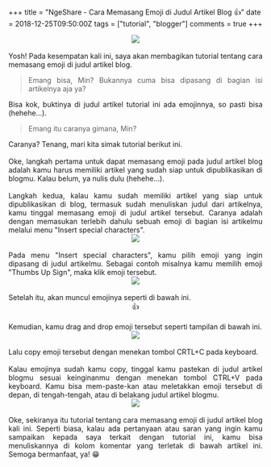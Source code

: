 +++
title = "NgeShare - Cara Memasang Emoji di Judul Artikel Blog 👍"
date = 2018-12-25T09:50:00Z
tags = ["tutorial", "blogger"]
comments = true
+++

<center><img border="0" data-original-height="600" data-original-width="1200" src="https://2.bp.blogspot.com/-IbJoHp6D5Fg/XDWRd19rq_I/AAAAAAAAS2Q/cpTgEEJ_6XMUCk7nVw9TO_qILZLm3lenACLcBGAs/s1600/emoji.png" /></center><br />
<div style="text-align: justify;">Yosh! Pada kesempatan kali ini, saya akan membagikan tutorial tentang cara memasang emoji di judul artikel blog.
<blockquote class="tr_bq">Emang bisa, Min? Bukannya cuma bisa dipasang di bagian isi artikelnya aja ya?</blockquote>
Bisa kok, buktinya di judul artikel tutorial ini ada emojinnya, so pasti bisa (hehehe...).
<blockquote class="tr_bq">Emang itu caranya gimana, Min?</blockquote>
Caranya? Tenang, mari kita simak tutorial berikut ini.<br /><br />
Oke,  langkah pertama untuk dapat memasang emoji pada judul artikel blog  adalah kamu harus memiliki artikel yang sudah siap untuk dipublikasikan  di blogmu. Kalau belum, ya nulis dulu (hehehe...).<br /><br />
Langkah  kedua, kalau kamu sudah memiliki artikel yang siap untuk dipublikasikan  di blog, termasuk sudah menuliskan judul dari artikelnya, kamu tinggal  memasang emoji di judul artikel tersebut. Caranya adalah dengan memasukan  terlebih dahulu sebuah emoji di bagian isi artikelmu melalui menu "Insert  special characters".<br />
<center><img border="0" data-original-height="123" data-original-width="1059" src="https://4.bp.blogspot.com/-aiM5z99ddeY/XCGRxNngd0I/AAAAAAAASqM/PGIUynQLei4T042fOa08P6mTqceqzJtqQCLcBGAs/s1600/1.jpg" /></center><br />
Pada  menu "Insert special characters", kamu pilih emoji yang ingin  dipasang di judul artikelmu. Sebagai contoh misalnya kamu memilih  emoji "Thumbs Up Sign", maka klik emoji tersebut.<br />
<center><img border="0" data-original-height="449" data-original-width="662" src="https://1.bp.blogspot.com/-tHGPJtKPAbM/XCGR4wKQpKI/AAAAAAAASqQ/RAzIT5TkwZkyU4H1kT2hL0p0mNr3DHvXACLcBGAs/s1600/2.jpg" /></center><br />
Setelah itu, akan muncul emojinya seperti di bawah ini.<br />
<div style="text-align: center;">👍</div><br />
Kemudian, kamu drag and drop emoji tersebut seperti tampilan di bawah ini.<br />
<center><img border="0" data-original-height="46" data-original-width="821" src="https://2.bp.blogspot.com/-f5tzNRNnb34/XCGTQuxPDiI/AAAAAAAASqc/mVgaF_j6Ni0DsZLYs8B8whtmeUhN3s9TwCLcBGAs/s1600/3.jpg" /></center><br />
Lalu copy emoji tersebut dengan menekan tombol CRTL+C pada keyboard.<br /><br />
Kalau emojinya sudah kamu copy, tinggal kamu pastekan di judul artikel blogmu sesuai keinginanmu dengan menekan tombol CTRL+V pada keyboard. Kamu bisa mem-paste-kan atau meletakkan emoji tersebut di depan, di  tengah-tengah, atau di belakang judul artikel blogmu.<br />
<center><img border="0" data-original-height="95" data-original-width="1026" src="https://4.bp.blogspot.com/-ZEeFMb1u0hI/XCGVgmPaRMI/AAAAAAAASqw/aqqdMcF-0sEIJbQJuD3PlFfqLqjYXhBDgCLcBGAs/s1600/6.jpg" /></center><br />
Oke,  sekiranya itu tutorial tentang cara memasang emoji di judul artikel  blog kali ini. Seperti biasa, kalau ada pertanyaan atau  saran yang ingin kamu sampaikan kepada saya terkait dengan  tutorial ini, kamu bisa menuliskannya di kolom komentar yang terletak di  bawah artikel ini. Semoga bermanfaat, ya! 😁</div>
